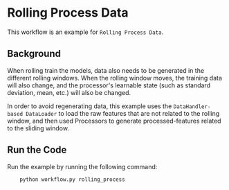 # Rolling Process Data

This workflow is an example for `Rolling Process Data`.

## Background

When rolling train the models, data also needs to be generated in the different rolling windows. When the rolling window moves, the training data will also change, and the processor's learnable state (such as standard deviation, mean, etc.) will also be changed. 

In order to avoid regenerating data, this example uses the `DataHandler-based DataLoader` to load the raw features that are not related to the rolling window, and then used Processors to generate processed-features related to the sliding window.


## Run the Code

Run the example by running the following command:
```bash
    python workflow.py rolling_process
```